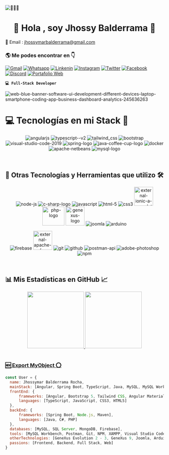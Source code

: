 ![👨🏻‍💻 ](https://komarev.com/ghpvc/?username=Jhossymarbalderramae&label=PROFILE+VIEWS)

<h1 align="center">👋 Hola , soy Jhossy Balderrama 🦝</h1>

📩 Email : jhossymarbalderrama@gmail.com

<h3 align='left'>🌎 Me podes encontrar en 👇</h3>
<!--
<div>
  <img src="https://img.icons8.com/fluency/48/github.png" alt="github"/>
</div>
-->

<!--
  [![Github](https://img.shields.io/badge/GitHub-100000?style=for-the-badge&logo=github&logoColor=white)](https://github.com/Jhossymarbalderrama)
-->

[![Gmail](https://img.shields.io/badge/gmail-FF0000?style=for-the-badge&logo=gmail&logoColor=white)](mailto:jhossymarbalderrama@gmail.com)
  [![Whatsapp](https://img.shields.io/badge/whatsapp-2BAA51?style=for-the-badge&logo=whatsapp&logoColor=white)](https://api.whatsapp.com/send?phone=5491163079082&text=Hola%20Jhossymar%20%F0%9F%91%8B%2C%20quisiera%20coordinar%20una%20reuni%C3%B3n%20para%20discutir%20una%20propuesta.%20%C2%BFCu%C3%A1ndo%20estar%C3%ADas%20disponible%3F)
  [![Linkenin](https://img.shields.io/badge/LinkedIn-0077B5?style=for-the-badge&logo=linkedin&logoColor=white)](https://www.linkedin.com/in/balderrama-rocha-jhossymar/)
  [![Instagram](https://img.shields.io/badge/Instagram-E4405F?style=for-the-badge&logo=instagram&logoColor=white)](https://www.instagram.com/blackjhossy/)
  [![Twitter](https://img.shields.io/badge/twitter-242424?style=for-the-badge&logo=x&logoColor=white)]()
  [![Facebook](https://img.shields.io/badge/Facebook-1877F2?style=for-the-badge&logo=facebook&logoColor=white)](https://www.facebook.com/jhossymar.balderrama)
  [![Discord](https://img.shields.io/badge/Discord-7289DA?style=for-the-badge&logo=discord&logoColor=white)](BlackJhossy#9100)
  [![Portafolio Web](https://img.shields.io/badge/Portafolio%20Web-1DA1F2?style=for-the-badge&logo=planet&logoColor=white)](https://jhossymarbalderrama-portafolio.web.app/)


**`💻 Full-Stack Developer`**

![web-blue-banner-software-ui-development-different-devices-laptop-smartphone-coding-app-business-dashboard-analytics-245636263](https://github.com/Jhossymarbalderrama/Jhossymarbalderrama/assets/52534649/9afad39a-d464-4186-bc14-f0fb37b086e5)

<h1 align='left'> 💻 Tecnologías en mi Stack 🚀</h1>
<p align='center'>
  <img src="https://img.icons8.com/fluency/75/000000/angularjs.png" alt="angularjs"/>
  <img  src="https://img.icons8.com/fluency/78/000000/typescript--v2.png" alt="typescript--v2"/>
  <img src="https://img.icons8.com/fluency/78/tailwind_css.png" alt="tailwind_css"/>
  <img src="https://img.icons8.com/fluency/78/bootstrap.png" alt="bootstrap"/>
  <img src="https://img.icons8.com/fluency/78/visual-studio-code-2019.png" alt="visual-studio-code-2019"/>
  <img src="https://img.icons8.com/color/78/spring-logo.png" alt="spring-logo"/>
  <img src="https://img.icons8.com/fluency/78/java-coffee-cup-logo.png" alt="java-coffee-cup-logo"/>
  <img src="https://img.icons8.com/fluency/78/docker.png" alt="docker"/>
  <img src="https://img.icons8.com/color/78/apache-netbeans.png" alt="apache-netbeans"/>  
  <img src="https://img.icons8.com/color/78/mysql-logo.png" alt="mysql-logo"/>
</p>

<br>

<h2 align='left'>🚀 Otras Tecnologías y Herramientas que utilizo 🛠️</h2>
  <p align='center'>
    <img src="https://img.icons8.com/fluency/70/node-js.png" alt="node-js"/>
    <img src="https://img.icons8.com/fluency/70/c-sharp-logo.png" alt="c-sharp-logo"/>
    <img src="https://img.icons8.com/fluency/70/javascript.png" alt="javascript"/>
    <img src="https://img.icons8.com/fluency/70/html-5.png" alt="html-5"/>
    <img src="https://img.icons8.com/fluency/70/css3.png" alt="css3"/>
    <img width="60" height="60" src="https://img.icons8.com/external-tal-revivo-shadow-tal-revivo/60/external-ionic-a-complete-open-source-sdk-for-hybrid-mobile-app-development-logo-shadow-tal-revivo.png" alt="external-ionic-a-complete-open-source-sdk-for-hybrid-mobile-app-development-logo-shadow-tal-revivo"/>
    <img width="70" height="60" src="https://img.icons8.com/officexs/74/php-logo.png" alt="php-logo"/>
    <img width="60" height="60" src="https://www.genexus.com/media/images/fav_icon_gx2014.png?timestamp=20171211190455" alt="genexus-logo"/>
    <img src="https://img.icons8.com/color/70/joomla.png" alt="joomla"/>
    <img src="https://img.icons8.com/fluency/70/arduino.png" alt="arduino"/>
  </p>
  
  <p align='center'>
    <img src="https://img.icons8.com/color/70/firebase.png" alt="firebase"/>
    <img width="60" height="60" src="https://img.icons8.com/external-tal-revivo-shadow-tal-revivo/60/external-apache-a-free-and-open-source-cross-platform-web-server-software-logo-shadow-tal-revivo.png" alt="external-apache-a-free-and-open-source-cross-platform-web-server-software-logo-shadow-tal-revivo"/>
    <img src="https://img.icons8.com/color/64/git.png" alt="git"/>
    <img src="https://img.icons8.com/fluency/64/github.png" alt="github"/>
    <img src="https://img.icons8.com/dusk/64/postman-api.png" alt="postman-api"/>
    <img src="https://img.icons8.com/fluency/64/adobe-photoshop.png" alt="adobe-photoshop"/>
    <img src="https://img.icons8.com/color/68/npm.png" alt="npm"/>
  </p>

<br>

  <h2 align='left'>📊 Mis Estadísticas en GitHub 📈</h2>
  
  <div align="center">
    <a href="https://github.com/jhossymarbalderrama">
    <img height="180em" src="https://github-readme-stats.vercel.app/api?username=jhossymarbalderrama&show_icons=true&theme=gruvbox&include_all_commits=true&count_private=true&border_color=5c5c5c"/>
    <img height="180em" src="https://github-readme-stats.vercel.app/api/top-langs/?username=jhossymarbalderrama&layout=compact&langs_count=7&theme=gruvbox&border_color=5c5c5c"/>
  </div>
      
  <br>
  
  <h3> 🆕 Export MyObject ⭕</h3>
  
  ```javascript
const User = {
    name: Jhossymar Balderrama Rocha,
    mainStack: [Angular, Spring Boot, TypeScript, Java, MySQL, MySQL Workbench],
    frontEnd: {
        frameworks: [Angular, Bootstrap 5, Tailwind CSS, Angular Material, Ionic],
        languages: [TypeScript, JavaScript, CSS3, HTML5]
    },
    backEnd: {
        frameworks: [Spring Boot, Node.js, Maven],
        languages: [Java, C#, PHP]
    },
    databases: [MySQL, SQL Server, MongoDB, Firebase],
    tools: [MySQL Workbench, Postman, Git, NPM, XAMPP, Visual Studio Code, Scrum, Photoshop],
    otherTechnologies: [GeneXus Evolution 2 - 3, GeneXus 9, Joomla, Arduino],
    passions: [Frontend, Backend, Full Stack, Web]
}
  ```
